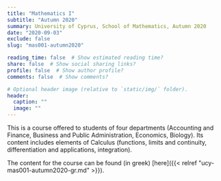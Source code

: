 ```yaml
---
title: "Mathematics I"
subtitle: "Autumn 2020"
summary: University of Cyprus, School of Mathematics, Autumn 2020
date: "2020-09-03"
exclude: false
slug: "mas001-autumn2020"

reading_time: false  # Show estimated reading time?
share: false  # Show social sharing links?
profile: false  # Show author profile?
comments: false  # Show comments?

# Optional header image (relative to `static/img/` folder).
header:
  caption: ""
  image: ""
---
```


This is a course offered to students of four departments (Accounting and Finance, Business and Public Administration, Economics, Biology). Its content includes elements of Calculus (functions, limits and continuity, differentiation and applications, integration).

The content for the course can be found (in greek) [here]({{< relref "ucy-mas001-autumn2020-gr.md" >}}).
